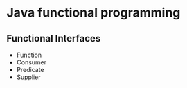 # Java functional programming

## Functional Interfaces
- Function
- Consumer
- Predicate
- Supplier